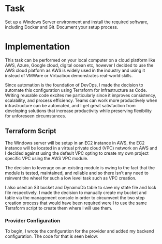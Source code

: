 # Task

Set up a Windows Server environment and install the required software, including Docker and Git. Document your setup process.

# Implementation

This task can be performed on your local computer on a cloud platform like AWS, Azure, Google cloud, digital ocean etc, however I decided to use the AWS cloud platform as AWS is widely used in the industry and using it instead of VMWare or Virtualbox demonstrates real-world skills.

Since automation is the foundation of DevOps, I made the decision to automate this configuration using Terraform for Infrastructure as Code. Writing reusable code excites me particularly since it improves consistency, scalability, and process efficiency. Teams can work more productively when infrastructure can be automated, and I get great satisfaction from developing solutions that increase productivity while preserving flexibility for unforeseen circumstances.

## Terraform Script

The Windows server will be setup in an EC2 instance in AWS, the EC2 instance will be located in a virtual private cloud (VPC) network on AWS and I decided against using the default VPC opting to create my own project specific VPC using the AWS VPC module.

The decision to leverage on an existing module is owing to the fact that the module is tested, maintained, and reliable and so there isn't any need to reinvent the wheel for such a low level task such as VPC creation.

I also used an S3 bucket and DynamoDb table to save my state file and lock file respectively. I made the decision to manually create my bucket and table via the management console in order to circumvent the two step creation process that would have been required were I to use the same Terraform script to create them where I will use them.

### Provider Configuration

To begin, I wrote the configuration for the provider and added my backend configuration. The code for that is seen below:

```tf

